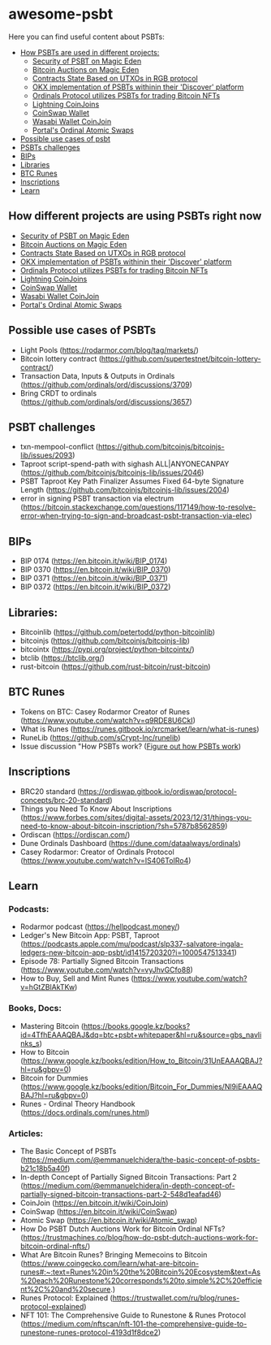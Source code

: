# awesome-psbt
Here you can find useful content about PSBTs:

- [How PSBTs are used in different projects:](#section1)
  - [Security of PSBT on Magic Eden](#section1.1)
  - [Bitcoin Auctions on Magic Eden](#section1.2)
  - [Contracts State Based on UTXOs in RGB protocol](#section1.3)
  - [OKX implementation of PSBTs withinin their 'Discover' platform](#section1.4)
  - [Ordinals Protocol utilizes PSBTs for trading Bitcoin NFTs](#section1.5)
  - [Lightning CoinJoins](#section1.6)
  - [CoinSwap Wallet](#section1.7)
  - [Wasabi Wallet CoinJoin](#section1.8)
  - [Portal's Ordinal Atomic Swaps](#section1.9)
- [Possible use cases of psbt](#section_possible_use_cases) 
- [PSBTs challenges](#section2)
- [BIPs](#section3)
- [Libraries](#section4)
- [BTC Runes](#section5)
- [Inscriptions](#section6)
- [Learn](#section7)

<a id="section1"></a>
## How different projects are using PSBTs right now
<a id="section1.1"></a>
- [Security of PSBT on Magic Eden](https://help.magiceden.io/en/articles/7191642-safeguarding-your-bitcoin-transactions-exploring-the-security-of-psbt-on-magic-eden)
<a id="section1.2"></a>
- [Bitcoin Auctions on Magic Eden](https://help.magiceden.io/en/articles/8437081-dive-into-the-world-of-bitcoin-auctions-on-magic-eden)
<a id="section1.3"></a>
- [Contracts State Based on UTXOs in RGB protocol](https://lbanklabs.medium.com/renaissance-of-bitcoin-scaling-iv-rgb-0ce0a3c8a656)
<a id="section1.4"></a>
- [OKX implementation of PSBTs withinin their 'Discover' platform](https://finance.yahoo.com/news/flash-news-okx-wallet-enhances-030800985.html)
<a id="section1.5"></a>
- [Ordinals Protocol utilizes PSBTs for trading Bitcoin NFTs](https://research.aimultiple.com/how-do-ordinals-marketplaces-work/)
<a id="section1.6"></a>
- [Lightning CoinJoins](https://thebitcoinmanual.com/articles/lightning-coinjoins/)
<a id="section1.7"></a>
- [CoinSwap Wallet](https://www.coinswap.space/)
<a id="section1.8"></a>
- [Wasabi Wallet CoinJoin](https://blog.wasabiwallet.io/sending-psbt-transactions/)
<a id="section1.9"></a>
- [Portal's Ordinal Atomic Swaps](https://bitcoin-takeover.com/portal-presents-ordinal-atomic-swap-tech-demo/)

<a id="section_possible_use_cases"></a>
## Possible use cases of PSBTs
- Light Pools (https://rodarmor.com/blog/tag/markets/)
- Bitcoin lottery contract (https://github.com/supertestnet/bitcoin-lottery-contract/)
- Transaction Data, Inputs & Outputs in Ordinals (https://github.com/ordinals/ord/discussions/3709)
- Bring CRDT to ordinals (https://github.com/ordinals/ord/discussions/3657)

<a id="section2"></a>
## PSBT challenges
- txn-mempool-conflict (https://github.com/bitcoinjs/bitcoinjs-lib/issues/2093)
- Taproot script-spend-path with sighash ALL|ANYONECANPAY (https://github.com/bitcoinjs/bitcoinjs-lib/issues/2046)
- PSBT Taproot Key Path Finalizer Assumes Fixed 64-byte Signature Length (https://github.com/bitcoinjs/bitcoinjs-lib/issues/2004)
- error in signing PSBT transaction via electrum (https://bitcoin.stackexchange.com/questions/117149/how-to-resolve-error-when-trying-to-sign-and-broadcast-psbt-transaction-via-elec)

<a id="section3"></a>
## BIPs
- BIP 0174 (https://en.bitcoin.it/wiki/BIP_0174)
- BIP 0370 (https://en.bitcoin.it/wiki/BIP_0370)
- BIP 0371 (https://en.bitcoin.it/wiki/BIP_0371)
- BIP 0372 (https://en.bitcoin.it/wiki/BIP_0372)

<a id="section4"></a>
## Libraries:
- Bitcoinlib (https://github.com/petertodd/python-bitcoinlib)
- bitcoinjs (https://github.com/bitcoinjs/bitcoinjs-lib)
- bitcointx (https://pypi.org/project/python-bitcointx/)
- btclib (https://btclib.org/)
- rust-bitcoin (https://github.com/rust-bitcoin/rust-bitcoin)

<a id="section5"></a>
## BTC Runes
- Tokens on BTC: Casey Rodarmor Creator of Runes (https://www.youtube.com/watch?v=q9RDE8U6CkI)
- What is Runes (https://runes.gitbook.io/xrcmarket/learn/what-is-runes)
- RuneLib (https://github.com/sCrypt-Inc/runelib)
- Issue discussion "How PSBTs work? ([Figure out how PSBTs work](https://github.com/casey/runestone/issues/46))

<a id="section6"></a>
## Inscriptions
- BRC20 standard (https://ordiswap.gitbook.io/ordiswap/protocol-concepts/brc-20-standard)
- Things you Need To Know About Inscriptions (https://www.forbes.com/sites/digital-assets/2023/12/31/things-you-need-to-know-about-bitcoin-inscription/?sh=5787b8562859)
- Ordiscan (https://ordiscan.com/)
- Dune Ordinals Dashboard (https://dune.com/dataalways/ordinals)
- Casey Rodarmor: Creator of Ordinals Protocol (https://www.youtube.com/watch?v=IS406ToIRo4)

<a id="section7"></a>
## Learn

### Podcasts:
- Rodarmor podcast (https://hellpodcast.money/)
- Ledger's New Bitcoin App: PSBT, Taproot (https://podcasts.apple.com/mu/podcast/slp337-salvatore-ingala-ledgers-new-bitcoin-app-psbt/id1415720320?i=1000547513341)
- Episode 78: Partially Signed Bitcoin Transactions (https://www.youtube.com/watch?v=vyJhvGCfo88)
- How to Buy, Sell and Mint Runes (https://www.youtube.com/watch?v=hGtZBlAkTKw)

### Books, Docs:
- Mastering Bitcoin (https://books.google.kz/books?id=4TfhEAAAQBAJ&dq=btc+psbt+whitepaper&hl=ru&source=gbs_navlinks_s)
- How to Bitcoin (https://www.google.kz/books/edition/How_to_Bitcoin/31UnEAAAQBAJ?hl=ru&gbpv=0)
- Bitcoin for Dummies (https://www.google.kz/books/edition/Bitcoin_For_Dummies/Nl9iEAAAQBAJ?hl=ru&gbpv=0)
- Runes - Ordinal Theory Handbook (https://docs.ordinals.com/runes.html)

### Articles:
- The Basic Concept of PSBTs (https://medium.com/@emmanuelchidera/the-basic-concept-of-psbts-b21c18b5a40f)
- In-depth Concept of Partially Signed Bitcoin Transactions: Part 2 (https://medium.com/@emmanuelchidera/in-depth-concept-of-partially-signed-bitcoin-transactions-part-2-548d1eafad46)
- CoinJoin (https://en.bitcoin.it/wiki/CoinJoin)
- CoinSwap (https://en.bitcoin.it/wiki/CoinSwap)
- Atomic Swap (https://en.bitcoin.it/wiki/Atomic_swap)
- How Do PSBT Dutch Auctions Work for Bitcoin Ordinal NFTs? (https://trustmachines.co/blog/how-do-psbt-dutch-auctions-work-for-bitcoin-ordinal-nfts/)
- What Are Bitcoin Runes? Bringing Memecoins to Bitcoin (https://www.coingecko.com/learn/what-are-bitcoin-runes#:~:text=Runes%20in%20the%20Bitcoin%20Ecosystem&text=As%20each%20Runestone%20corresponds%20to,simple%2C%20efficient%2C%20and%20secure.)
- Runes Protocol: Explained (https://trustwallet.com/ru/blog/runes-protocol-explained)
- NFT 101: The Comprehensive Guide to Runestone & Runes Protocol (https://medium.com/nftscan/nft-101-the-comprehensive-guide-to-runestone-runes-protocol-4193d1f8dce2)
